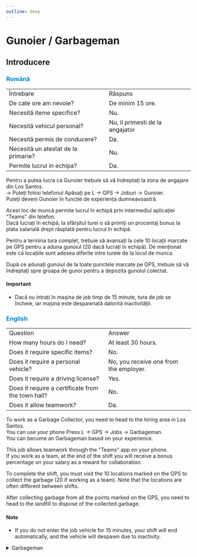 ```yaml
---
outline: deep
---
```


# Gunoier / Garbageman

## Introducere

### <span style="color: #0088CC">Română</span>

<table>
    <tr>
        <td>Întrebare</td>
        <td>Răspuns</td>
    </tr>
    <tr>
        <td>De cate ore am nevoie?</td>
        <td>De minim 15 ore.</td>
    </tr>
    <tr>
        <td>Necesită iteme specifice?</td>
        <td>Nu.</td>
    </tr>
    <tr>
        <td>Necesită vehicul personal?</td>
        <td>Nu, il primesti de la angajator</td>
    </tr>
    <tr>
        <td>Necesită permis de conducere?</td>
        <td>Da.</td>
    </tr>
    <tr>
        <td>Necesită un atestat de la primarie?</td>
        <td>Nu.</td>
    </tr>
    <tr>
        <td>Permite lucrul in echipa?</td>
        <td>Da.</td>
    </tr>
</table>

Pentru a putea lucra ca <span class="button-p-job">Gunoier</span> trebuie să vă îndreptați la zona de angajare din Los Santos.
<br>-> Puteți folosi telefonul <span class="button-p-job">Apăsați pe L -> GPS -> Joburi -> Gunoier</span>.
<br>Puteți deveni <span class="button-p-job">Gunoier</span> în funcție de experiența dumneavoastră.

Acest loc de muncă permite lucrul în echipă prin intermediul aplicației <span class="button-p-job">"Teams"</span> din telefon.
<br>Dacă lucrați în echipă, la sfârșitul turei o să primiți un procentaj <span class="button-p-job">bonus</span> la plata salarială drept răsplată pentru lucrul în echipă.

Pentru a termina tura complet, trebuie să avansați la cele 10 locații marcate pe GPS pentru a aduna gunoiul <span class="button-p-job">(20 dacă lucrați în echipă)</span>. De menționat este că locațiile sunt adesea diferite intre turele de la locul de munca.

După ce adunați gunoiul de la toate punctele marcate pe <span class="button-p-job">GPS</span>, trebuie să vă îndreptați spre groapa de gunoi pentru a depozita gunoiul colectat. 

#### <span class="button-p-job"><b>Important</b></span>

- Dacă nu intrați în mașina de job timp de <span class="button-r-job">15 minute</span>, tura de job se încheie, iar mașina este despawnată datorită inactivității.

### <span style="color: #0088CC">English</span>

<table>
    <tr>
        <td>Question</td>
        <td>Answer</td>
    </tr>
    <tr>
        <td>How many hours do I need?</td>
        <td>At least 30 hours.</td>
    </tr>
    <tr>
        <td>Does it require specific items?</td>
        <td>No.</td>
    </tr>
    <tr>
        <td>Does it require a personal vehicle?</td>
        <td>No, you receive one from the employer.</td>
    </tr>
    <tr>
        <td>Does it require a driving license?</td>
        <td>Yes.</td>
    </tr>
    <tr>
        <td>Does it require a certificate from the town hall?</td>
        <td>No.</td>
    </tr>
    <tr>
        <td>Does it allow teamwork?</td>
        <td>Da.</td>
    </tr>
</table>

To work as a <span class="button-p-job">Garbage Collector</span>, you need to head to the hiring area in Los Santos.
<br>You can use your phone <span class="button-p-job">Press L -> GPS -> Jobs -> Garbageman</span>.
<br>You can become an <span class="button-p-job">Garbageman</span> based on your experience.

This job allows teamwork through the <span class="button-p-job">"Teams"</span> app on your phone.
<br>If you work as a team, at the end of the shift you will receive a <span class="button-p-job">bonus</span> percentage on your salary as a reward for collaboration.</br>

To complete the shift, you must visit the 10 locations marked on the GPS to collect the garbage <span class="button-p-job">(20 if working as a team)</span>. Note that the locations are often different between shifts.

After collecting garbage from all the points marked on the <span class="button-p-job">GPS</span>, you need to head to the landfill to dispose of the collected garbage.

#### <span class="button-p-job">Note</span>

- If you do not enter the job vehicle for <span class="button-r-job">15 minutes</span>, your shift will end automatically, and the vehicle will despawn due to inactivity.

<details>
  <summary>Garbageman</summary>
  <img src="https://v.b-zone.ro/images/wiki/garbageman.gif" alt="Garbageman">
</details>